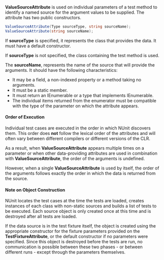 **ValueSourceAttribute** is used on individual parameters of a test method to
identify a named source for the argument values to be supplied. The attribute has 
two public constructors.

```C#
ValueSourceAttribute(Type sourceType, string sourceName);
ValueSourceAttribute(string sourceName);
```

If **sourceType** is specified, it represents the class that provides
the data. It must have a default constructor.

If **sourceType** is not specified, the class containing the test
method is used.

The **sourceName**, represents the name of the source that will 
provide the arguments. It should have the following characteristics:
 * It may be a field, a non-indexed property or a method taking no arguments.
 * It must be a static member.
 * It must return an IEnumerable or a type that implements IEnumerable.
 * The individual items returned from the enumerator must be compatible
   with the type of the parameter on which the attribute appears.

#### Order of Execution

Individual test cases are executed in the order in which NUnit discovers them.
This order does **not** follow the lexical order of the attributes and will 
often vary between different compilers or different versions of the CLR.
   
As a result, when **ValueSourceAttribute** appears multiple times on a 
parameter or when other data-providing attributes are used in combination with 
**ValueSourceAttribute**, the order of the arguments is undefined.

However, when a single **ValueSourceAttribute** is used by itself, 
the order of the arguments follows exactly the order in which the data 
is returned from the source.
   
#### Note on Object Construction

NUnit locates the test cases at the time the tests are loaded, creates
instances of each class with non-static sources and builds a list of 
tests to be executed. Each source object is only created once at this
time and is destroyed after all tests are loaded. 

If the data source is in the test fixture itself, the object is created
using the appropriate constructor for the fixture parameters provided on
the **TestFixtureAttribute**, or
the default constructor if no parameters were specified. Since this object
is destroyed before the tests are run, no communication is possible between
these two phases - or between different runs - except through the parameters
themselves.
